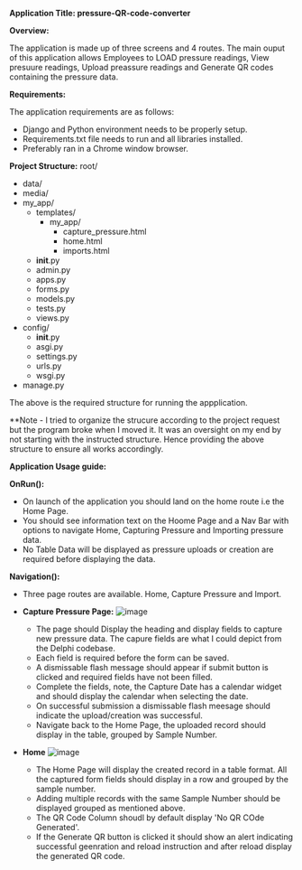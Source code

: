 **Application Title: pressure-QR-code-converter**

**Overview:**

The application is made up of three screens and 4 routes. The main ouput of this application allows Employees to LOAD pressure readings, View presuure readings, Upload preassure readings and 
Generate QR codes containing the pressure data.

**Requirements:**

The application requirements are as follows:

- Django and Python environment needs to be properly setup.
- Requirements.txt file needs to run and all libraries installed.
- Preferably ran in a Chrome window browser.

**Project Structure:**
root/
  - data/
  - media/
  - my_app/
      - templates/
        - my_app/
           - capture_pressure.html
           - home.html
           - imports.html
      - __init__.py
      - admin.py
      - apps.py
      - forms.py
      - models.py
      - tests.py
      - views.py
  - config/
      - __init__.py
      - asgi.py
      - settings.py
      - urls.py
      - wsgi.py
  - manage.py

The above is the required structure for running the appplication.

**Note - I tried to organize the strucure according to the project request but the program broke when I moved it. It was an oversight on my end by not starting with the instructed structure. Hence providing the above structure to ensure all works accordingly.

**Application Usage guide:**

**OnRun():**
- On launch of the application you should land on the home route i.e the Home Page.
- You should see information text on the Hoome Page and a Nav Bar with options to navigate Home, Capturing Pressure and Importing pressure data.
- No Table Data will be displayed as pressure uploads or creation are required before displaying the data.

**Navigation():**
- Three page routes are available. Home, Capture Pressure and Import.
  
- **Capture Pressure Page:**
  ![image](https://github.com/user-attachments/assets/7fd7b061-3611-471a-a5f3-e0884cfa2b65)

  - The page should Display the heading and display fields to capture new pressure data. The capure fields are what I could depict from the Delphi codebase.
  - Each field is required before the form can be saved.
  - A dismissable flash message should appear if submit button is clicked and required fields have not been filled.
  - Complete the fields, note, the Capture Date has a calendar widget and should display the calendar when selecting the date.
  - On successful submission a dismissable flash meesage should indicate the upload/creation was successful.
  - Navigate back to the Home Page, the uploaded record should display in the table, grouped by Sample Number.
  
- **Home**
  ![image](https://github.com/user-attachments/assets/76adb97c-1434-4cbc-94d8-0719b4748c16)

  - The Home Page will display the created record in a table format. All the captured form fields should display in a row and grouped by the sample number.
  - Adding multiple records with the same Sample Number should be displayed grouped as mentioned above.
  - The QR Code Column shoudl by default display 'No QR COde Generated'.
  - If the Generate QR button is clicked it should show an alert indicating successful geenration and reload instruction and after reload display the generated QR code.

    
  



